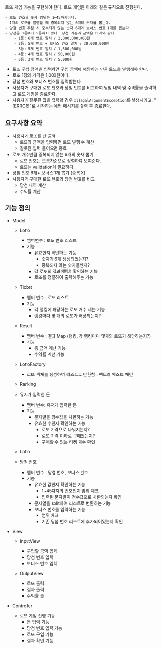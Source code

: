 로또 게임 기능을 구현해야 한다. 로또 게임은 아래와 같은 규칙으로 진행된다.

```
- 로또 번호의 숫자 범위는 1~45까지이다.
- 1개의 로또를 발행할 때 중복되지 않는 6개의 숫자를 뽑는다.
- 당첨 번호 추첨 시 중복되지 않는 숫자 6개와 보너스 번호 1개를 뽑는다.
- 당첨은 1등부터 5등까지 있다. 당첨 기준과 금액은 아래와 같다.
    - 1등: 6개 번호 일치 / 2,000,000,000원
    - 2등: 5개 번호 + 보너스 번호 일치 / 30,000,000원
    - 3등: 5개 번호 일치 / 1,500,000원
    - 4등: 4개 번호 일치 / 50,000원
    - 5등: 3개 번호 일치 / 5,000원
```

- 로또 구입 금액을 입력하면 구입 금액에 해당하는 만큼 로또를 발행해야 한다.
- 로또 1장의 가격은 1,000원이다.
- 당첨 번호와 보너스 번호를 입력받는다.
- 사용자가 구매한 로또 번호와 당첨 번호를 비교하여 당첨 내역 및 수익률을 출력하고 로또 게임을 종료한다.
- 사용자가 잘못된 값을 입력할 경우 `IllegalArgumentException`를 발생시키고, "[ERROR]"로 시작하는 에러 메시지를 출력 후 종료한다.

## 요구사항 요약
- 사용자가 로또를 산 금액
  - 로또의 금액을 입력하면 로또 발행 수 계산
  - 잘못된 입력 들어오면 종료
- 로또 개수만큼 중복되지 않는 6개의 숫자 뽑기
  - 로또 번호는 오름차순으로 정렬하여 보여준다.
  - 로또는 validation이 필요하다.
- 당첨 번호 6개+ 보너스 1개 뽑기 (중복 X)
- 사용자가 구매한 로또 번호와 당첨 번호를 비교
  - 당첨 내역 계산
  - 수익률 계산

## 기능 정의

- Model
  - Lotto
    - 멤버변수 : 로또 번호 리스트
    - 기능
      - 유효한지 확인하는 기능
        - 숫자가 6개 생성되었는지?
        - 중복되지 않는 숫자들인지?
      - 각 로또의 결과(랭킹) 확인하는 기능
      - 로또를 정렬하여 출력해주는 기능

  - Ticket
    - 멤버 변수 : 로또 리스트
    - 기능
      - 각 랭킹에 해당하는 로또 개수 세는 기능
      - 랭킹마다 몇 개의 로또가 해당되는지?
  
  - Result
    - 멤버 변수 : 결과 Map (랭킹, 각 랭킹마다 몇개의 로또가 해당하는지?)
    - 기능
      - 총 금액 계산 기능
      - 수익률 계산 기능

  - LottoFactory
    - 로또 객체를 생성하여 리스트로 반환함 : 팩토리 메소드 패턴
  
  - Ranking
  - 유저가 입력한 돈
    - 멤버 변수: 유저가 입력한 돈
    - 기능
      - 문자열을 정수값을 치환하는 기능
      - 유효한 수인지 확인하는 기능
        - 로또 가격으로 나눠지는지?
        - 로또 가격 이하로 구매했는지?
        - 구매할 수 있는 티켓 개수 확인

  - Lotto
  - 당첨 번호
    - 멤버 변수 : 당첨 번호, 보너스 번호
    - 기능
      - 유효한 값인지 확인하는 기능
        - 1~45까지의 번호인지 범위 체크
        - 입력된 문자열이 정수값으로 치환되는지 확인
      - 문자열을 split하여 리스트로 변환하는 기능
      - 보너스 번호를 입력하는 기능
        - 범위 체크
        - 기존 당첨 번호 리스트에 추가되어있는지 확인


- View 
  - InputView
    - 구입할 금액 입력
    - 당첨 번호 입력
    - 보너스 번호 입력

  - OutputView
    - 로또 출력
    - 결과 출력
    - 수익률 출

- Controller
  - 로또 게임 진행 기능
    - 돈 입력 기능
    - 당첨 번호 입력 기능
    - 로또 구입 기능
    - 결과 확인 기능
  